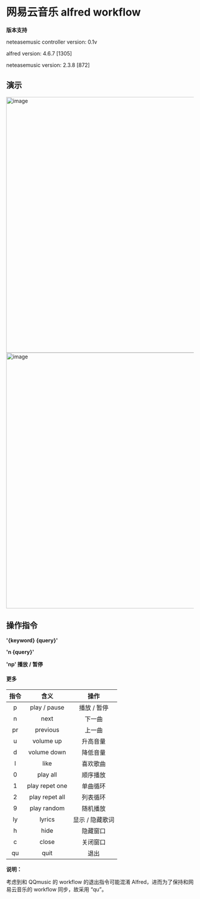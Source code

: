 # 网易云音乐 alfred workflow

**版本支持**

neteasemusic controller version: 0.1v

alfred version: 4.6.7 [1305]

neteasemusic version: 2.3.8 [872]

## 演示

<img width="685" alt="image" src="https://user-images.githubusercontent.com/29922837/177329666-75ca5746-f545-409c-9f66-44bcb9439405.png">
<img width="685" alt="image" src="https://user-images.githubusercontent.com/29922837/177329698-d0deecb1-7bd7-4d66-bedb-a1faf0e67bd5.png">

## 操作指令

**'{keyword} {query}'**

**'n {query}'**

**'np'			播放 / 暂停**

#### 更多


| 指令 |      含义      |      操作       |
| :--: | :------------: | :-------------: |
|  p   |  play / pause  |   播放 / 暂停   |
|  n   |      next      |     下一曲      |
|  pr  |    previous    |     上一曲      |
|  u   |   volume up    |    升高音量     |
|  d   |  volume down   |    降低音量     |
|  l   |      like      |    喜欢歌曲     |
|  0   |    play all    |    顺序播放     |
|  1   | play repet one |    单曲循环     |
|  2   | play repet all |    列表循环     |
|  9   |  play random   |    随机播放     |
|  ly  |     lyrics     | 显示 / 隐藏歌词 |
|  h   |      hide      |    隐藏窗口     |
|  c   |     close      |    关闭窗口     |
|  qu  |      quit      |      退出       |

**说明：**

考虑到和 QQmusic 的  workflow 的退出指令可能混淆 Alfred，进而为了保持和网易云音乐的 workflow 同步，故采用 “qu”。

